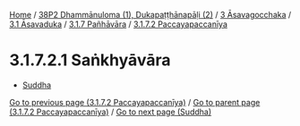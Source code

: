 
[Home](/) / [38P2 Dhammānuloma (1), Dukapaṭṭhānapāḷi (2)](../../../../../38P2.md) / [3 Āsavagocchaka](../../../../3.md) / [3.1 Āsavaduka](../../../3.1.md) / [3.1.7 Pañhāvāra](../../3.1.7.md) / [3.1.7.2 Paccayapaccanīya](../3.1.7.2.md)

# 3.1.7.2.1 Saṅkhyāvāra

* [Suddha](3.1.7.2.1/Suddha.md)

[Go to previous page (3.1.7.2 Paccayapaccanīya)](../3.1.7.2.md) / [Go to parent page (3.1.7.2 Paccayapaccanīya)](../3.1.7.2.md) / [Go to next page (Suddha)](3.1.7.2.1/Suddha.md)


